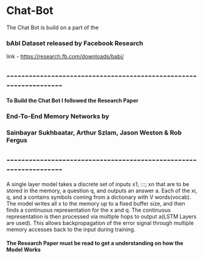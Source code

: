 # Chat-Bot

The Chat Bot is build on a part of the 
### bAbI Dataset released by Facebook Research
link - https://research.fb.com/downloads/babi/

## ------------------------------------------------------------------

#### To Build the Chat Bot I followed the Research Paper
### End-To-End Memory Networks by
### Sainbayar Sukhbaatar, Arthur Szlam, Jason Weston & Rob Fergus


## ------------------------------------------------------------------

A single layer model takes a discrete set of inputs x1; :::; xn that are to be stored in the memory, 
a question q, and outputs an answer a. Each of the xi, q, and a contains symbols coming from a dictionary with V
words(vocab). The model writes all x to the memory up to a fixed buffer size, and then finds a continuous
representation for the x and q. The continuous representation is then processed via multiple hops to
output a(LSTM Layers are used). This allows backpropagation of the error signal through multiple memory accesses back
to the input during training.

#### The Research Paper must be read to get a understanding on how the Model Works 
